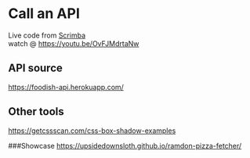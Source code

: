 # Call an API
Live code from <a href="https://scrimba.com/"> Scrimba</a> <br>
watch @ https://youtu.be/OvFJMdrtaNw

## API source
https://foodish-api.herokuapp.com/

## Other tools
https://getcssscan.com/css-box-shadow-examples

###Showcase
https://upsidedownsloth.github.io/ramdon-pizza-fetcher/
